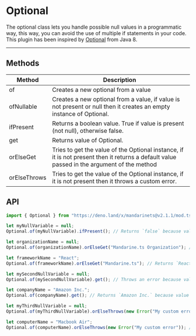 # Optional

The optional class lets you handle possible null values in a programmatic way, this way, you can avoid the use of multiple if statements in your code. This plugin has been inspired by [Optional](https://docs.oracle.com/javase/8/docs/api/java/util/Optional.html) from Java 8.

------

## Methods

| Method | Description |
| ------ | ----------- |
| of | Creates a new optional from a value
| ofNullable | Creates a new optional from a value, if value is not present or null then it creates an empty instance of Optional.
| ifPresent | Returns a boolean value. True if value is present (not null), otherwise false.
| get | Returns value of Optional.
| orElseGet | Tries to get the value of the Optional instance, if it is not present then it returns a default value passed in the argument of the method
| orElseThrows | Tries to get the value of the Optional instance, if it is not present then it throws a custom error.

## API

```typescript
import { Optional } from "https://deno.land/x/mandarinets@v2.1.1/mod.ts";

let myNullVariable = null;
Optional.of(myNullVariable).ifPresent(); // Returns `false` because value is null.

let organizationName = null;
Optional.of(organizationName).orElseGet("Mandarine.ts Organization"); // Returns `Mandarine.ts Organization` because value is null.

let frameworkName = "React";
Optional.of(frameworkName).orElseGet("Mandarine.ts"); // Returns `React` bacause value **is not** null;

let mySecondNullVariable = null;
Optional.of(mySecondNullVariable).get(); // Throws an error because value is not present/is null.

let companyName = "Amazon Inc.";
Optional.of(companyName).get(); // Returns `Amazon Inc.` because value is present.

let myThirdNullVariable = null;
Optional.of(myThirdNullVariable).orElseThrows(new Error("My custom error")); // Throws `Error: My custom error` because value is null.

let computerName = "Macbook Air";
Optional.of(computerName).orElseThrows(new Error("My custom error")); // Returns `Macbook Air` because value is present/ **not null**.

```

